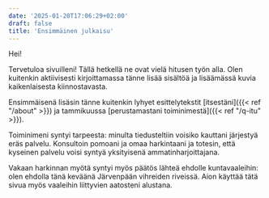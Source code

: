 ```yaml
---
date: '2025-01-20T17:06:29+02:00'
draft: false
title: 'Ensimmäinen julkaisu'
---
```

Hei!

Tervetuloa sivuilleni! Tällä hetkellä ne ovat vielä hitusen työn alla. Olen kuitenkin aktiivisesti kirjoittamassa tänne lisää sisältöä ja lisäämässä kuvia kaikenlaisesta kiinnostavasta.

Ensimmäisenä lisäsin tänne kuitenkin lyhyet esittelytekstit [itsestäni]({{< ref "/about" >}}) ja tammikuussa [perustamastani toiminimestä]({{< ref "/q-itu" >}}). 

Toiminimeni syntyi tarpeesta: minulta tiedusteltiin voisiko kauttani järjestyä eräs palvelu. Konsultoin pomoani ja omaa harkintaani ja  totesin, että kyseinen palvelu voisi syntyä yksityisenä ammatinharjoittajana.

Vakaan harkinnan myötä syntyi myös päätös lähteä ehdolle kuntavaaleihin: olen ehdolla tänä keväänä Järvenpään vihreiden riveissä. Aion käyttää tätä sivua myös vaaleihin liittyvien aatosteni alustana.